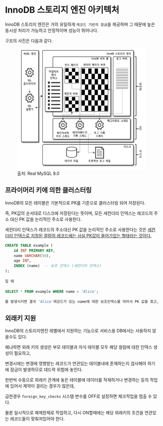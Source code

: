 # InnoDB 스토리지 엔진 아키텍처

InnoDB 스토리지 엔진은 거의 유일하게 `레코드 기반의 잠금`을 제공하며 그 때문에 높은 동시성 처리가 가능하고 안정적이며 성능이 뛰어나다.

구조의 사진은 다음과 같다.

<figure>
    <img src="../img/mysql_innodb_structure.png" height="400" width="500"/>
    <figcaption>출처: Real MySQL 8.0</figcaption>
</figure>

## 프라이머리 키에 의한 클러스터링

InnoDB의 모든 테이블은 기본적으로 PK를 기준으로 클러스터링 되어 저장된다.

즉, PK값의 순서대로 디스크에 저장된다는 뜻이며, 모든 세컨더리 인덱스는 레코드의 주소 대신 PK 값을 논리적인 주소로 사용한다.

세컨더리 인덱스가 레코드의 주소대신 PK 값을 논리적인 주소로 사용한다는 것은 <a href="https://dev.mysql.com/doc/refman/8.4/en/innodb-index-types.html">세컨더리 인덱스로 지정된 컬럼의 레코드에는 사실 PK값이 들어가있는 형태라는 것이다.</a>

```sql
CREATE TABLE example (
    id INT PRIMARY KEY,
    name VARCHAR(50),
    age INT,
    INDEX (name)  -- 보조 인덱스 (세컨더리 인덱스)
);

일 때 

SELECT * FROM example WHERE name = 'Alice';

를 발생시키면 결국 'Alice'레코드가 있는 name에 대한 보조인덱스를 따라서 PK 값을 찾고, 해당 PK를 통해 조회하게 된다.
```

## 외래키 지원

InnoDB의 스토리지엔진 레벨에서 지원하는 기능으로 서비스용 DB에서는 사용하지 않을수도 있다.

왜냐하면 외래 키의 생성은 부모 테이블과 자식 테이블 모두 해당 컬럼에 대한 인덱스 생성이 필요하고, 

변경시에는 변경에 영향받는 레코드가 연관있는 테이블내에 존재하는지 검사해야 하기에 잠금이 발생하므로 데드락 위험에 놓인다.

한번씩 수동으로 외래키 관계에 놓은 테이블에 데이터를 적재하거나 변경하는 등의 작업에 있어서 제약이 걸리는 경우가 많은데,

급한경우 `foreign_key_checks` 시스템 변수를 OFF로 설정하면 체크작업을 멈출 수 있다.

물론 일시적으로 해제한체로 작업하고, 다시 ON할때에는 해당 외래키의 조건을 연관있는 레코드들이 맞춰져있어야 한다.